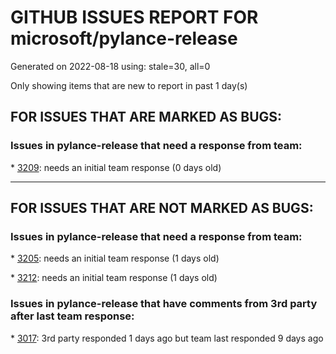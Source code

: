 
# GITHUB ISSUES REPORT FOR microsoft/pylance-release


Generated on 2022-08-18 using: stale=30, all=0


Only showing items that are new to report in past 1 day(s)


## FOR ISSUES THAT ARE MARKED AS BUGS:


### Issues in pylance-release that need a response from team:


\* [3209](https://github.com/microsoft/pylance-release/issues/3209 "fr-string support "): needs an initial team response (0 days old)

---

## FOR ISSUES THAT ARE NOT MARKED AS BUGS:


### Issues in pylance-release that need a response from team:


\* [3205](https://github.com/microsoft/pylance-release/issues/3205 "Pylance erroneously marks `async` in `async for` as invalid in Jupyter notebook"): needs an initial team response (1 days old)

\* [3212](https://github.com/microsoft/pylance-release/issues/3212 "Duplicated code completion entries after opening jupyter notebook"): needs an initial team response (1 days old)

### Issues in pylance-release that have comments from 3rd party after last team response:


\* [3017](https://github.com/microsoft/pylance-release/issues/3017 "Import can not be resolved error in pylance jupyter notebook for importing .py file in same directory as notebook"): 3rd party responded 1 days ago but team last responded 9 days ago
